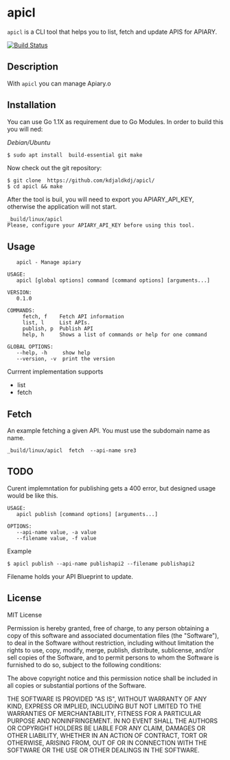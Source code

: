 # apicl

`apicl` is a CLI tool that helps you to list, fetch and update APIS for APIARY.

[![Build Status](https://travis-ci.org/kdjaldkdj/apicl.svg?branch=master)](https://travis-ci.org/kdjaldkdj/apicl)
## Description

With `apicl` you can manage Apiary.o

## Installation

You can use Go 1.1X as requirement due to Go Modules. In order to  build this  you will ned:

*Debian/Ubuntu*
```bash
$ sudo apt install  build-essential git make
```

Now check out the git repository: 

```
$ git clone  https://github.com/kdjaldkdj/apicl/
$ cd apicl && make
```

After the tool is buil, you will need to export you APIARY_API_KEY, otherwise the application
will  not start.

```
_build/linux/apicl 
Please, configure your APIARY_API_KEY before using this tool.
```

## Usage

```NAME:
   apicl - Manage apiary

USAGE:
   apicl [global options] command [command options] [arguments...]

VERSION:
   0.1.0

COMMANDS:
     fetch, f    Fetch API information
     list, l     List APIs.
     publish, p  Publish API
     help, h     Shows a list of commands or help for one command

GLOBAL OPTIONS:
   --help, -h     show help
   --version, -v  print the version
```

Currrent implementation supports 
 * list
 * fetch

## Fetch 

An example fetching a given API. You must use the subdomain name as name.

```
_build/linux/apicl  fetch  --api-name sre3
```

## TODO

Curent implemntation for publishing gets a 400 error, but designed usage would be like this.

```
USAGE:
   apicl publish [command options] [arguments...]

OPTIONS:
   --api-name value, -a value  
   --filename value, -f value
```
Example

`$ apicl publish --api-name publishapi2 --filename publishapi2`

Filename holds your API Blueprint to update.



## License


MIT License

Permission is hereby granted, free of charge, to any person obtaining
a copy of this software and associated documentation files (the
"Software"), to deal in the Software without restriction, including
without limitation the rights to use, copy, modify, merge, publish,
distribute, sublicense, and/or sell copies of the Software, and to
permit persons to whom the Software is furnished to do so, subject to
the following conditions:

The above copyright notice and this permission notice shall be
included in all copies or substantial portions of the Software.

THE SOFTWARE IS PROVIDED "AS IS", WITHOUT WARRANTY OF ANY KIND,
EXPRESS OR IMPLIED, INCLUDING BUT NOT LIMITED TO THE WARRANTIES OF
MERCHANTABILITY, FITNESS FOR A PARTICULAR PURPOSE AND
NONINFRINGEMENT. IN NO EVENT SHALL THE AUTHORS OR COPYRIGHT HOLDERS BE
LIABLE FOR ANY CLAIM, DAMAGES OR OTHER LIABILITY, WHETHER IN AN ACTION
OF CONTRACT, TORT OR OTHERWISE, ARISING FROM, OUT OF OR IN CONNECTION
WITH THE SOFTWARE OR THE USE OR OTHER DEALINGS IN THE SOFTWARE.

